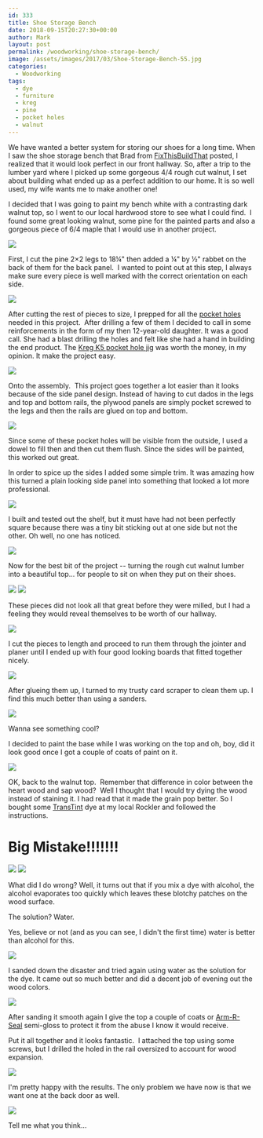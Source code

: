 ```yaml
---
id: 333
title: Shoe Storage Bench
date: 2018-09-15T20:27:30+00:00
author: Mark
layout: post
permalink: /woodworking/shoe-storage-bench/
image: /assets/images/2017/03/Shoe-Storage-Bench-55.jpg
categories:
  - Woodworking
tags:
  - dye
  - furniture
  - kreg
  - pine
  - pocket holes
  - walnut
---
```


We have wanted a better system for storing our shoes for a long time. When I saw the shoe storage bench that Brad from [FixThisBuildThat](http://fixthisbuildthat.com/sandpaper-disc-storage-rack/) posted, I realized that it would look perfect in our front hallway. So, after a trip to the lumber yard where I picked up some gorgeous 4/4 rough cut walnut, I set about building what ended up as a perfect addition to our home. It is so well used, my wife wants me to make another one!

I decided that I was going to paint my bench white with a contrasting dark walnut top, so I went to our local hardwood store to see what I could find.  I found some great looking walnut, some pine for the painted parts and also a gorgeous piece of 6/4 maple that I would use in another project.

![](/assets/images/2018/10/Shoe-Storage-Bench-2.jpeg)

First, I cut the pine 2&#215;2 legs to 18¼" then added a ¼" by ½" rabbet on the back of them for the back panel.  I wanted to point out at this step, I always make sure every piece is well marked with the correct orientation on each side.

![](/assets/images/2018/10/Shoe-Storage-Bench-1.jpeg)

After cutting the rest of pieces to size, I prepped for all the [pocket holes](https://amzn.to/2Q3QLO8) needed in this project.  After drilling a few of them I decided to call in some reinforcements in the form of my then 12-year-old daughter. It was a good call. She had a blast drilling the holes and felt like she had a hand in building the end product. The [Kreg K5 pocket hole jig](https://amzn.to/2Q3QLO8) was worth the money, in my opinion. It make the project easy.

![](/assets/images/2018/10/Shoe-Storage-Bench-3.jpeg)

Onto the assembly.  This project goes together a lot easier than it looks because of the side panel design. Instead of having to cut dados in the legs and top and bottom rails, the plywood panels are simply pocket screwed to the legs and then the rails are glued on top and bottom.

![](/assets/images/2018/10/Shoe-Storage-Bench-5.jpeg)

Since some of these pocket holes will be visible from the outside, I used a dowel to fill then and then cut them flush. Since the sides will be painted, this worked out great.

In order to spice up the sides I added some simple trim. It was amazing how this turned a plain looking side panel into something that looked a lot more professional.

![](/assets/images/2018/10/Shoe-Storage-Bench-4.jpeg)

I built and tested out the shelf, but it must have had not been perfectly square because there was a tiny bit sticking out at one side but not the other. Oh well, no one has noticed.

![](/assets/images/2018/10/Shoe-Storage-Bench-6.jpeg)

Now for the best bit of the project -- turning the rough cut walnut lumber into a beautiful top... for people to sit on when they put on their shoes.

![](/assets/images/2018/10/Shoe-Storage-Bench-7-e1539576716116.jpeg)
![](/assets/images/2018/10/Shoe-Storage-Bench-8.jpeg)

These pieces did not look all that great before they were milled, but I had a feeling they would reveal themselves to be worth of our hallway.

![](/assets/images/2018/10/Shoe-Storage-Bench-8.jpeg)

I cut the pieces to length and proceed to run them through the jointer and planer until I ended up with four good looking boards that fitted together nicely.

![](/assets/images/2018/10/Shoe-Storage-Bench-26.jpg)

After glueing them up, I turned to my trusty card scraper to clean them up. I find this much better than using a sanders.

![](/assets/images/2018/10/Shoe-Storage-Bench-27.jpg)

Wanna see something cool?

I decided to paint the base while I was working on the top and oh, boy, did it look good once I got a couple of coats of paint on it.

![](/assets/images/2018/10/Shoe-Storage-Bench-30.jpg)

OK, back to the walnut top.  Remember that difference in color between the heart wood and sap wood?  Well I thought that I would try dying the wood instead of staining it. I had read that it made the grain pop better. So I bought some [TransTint](https://amzn.to/2yCYU5g) dye at my local Rockler and followed the instructions.

# Big Mistake!!!!!!!

![](/assets/images/2018/10/Shoe-Storage-Bench-32.jpg)
![](/assets/images/2018/10/Shoe-Storage-Bench-33.jpg)

What did I do wrong? Well, it turns out that if you mix a dye with alcohol, the alcohol evaporates too quickly which leaves these blotchy patches on the wood surface.

The solution? Water.

Yes, believe or not (and as you can see, I didn't the first time) water is better than alcohol for this.

![](/assets/images/2018/10/Shoe-Storage-Bench-15-1.jpeg)

I sanded down the disaster and tried again using water as the solution for the dye. It came out so much better and did a decent job of evening out the wood colors.

![](/assets/images/2018/10/Shoe-Storage-Bench-16-1.jpeg)

After sanding it smooth again I give the top a couple of coats or [Arm-R-Seal](https://amzn.to/2SrmvOS) semi-gloss to protect it from the abuse I know it would receive.

Put it all together and it looks fantastic.  I attached the top using some screws, but I drilled the holed in the rail oversized to account for wood expansion.

![](/assets/images/2018/10/Shoe-Storage-Bench-18-1.jpeg)

I'm pretty happy with the results. The only problem we have now is that we want one at the back door as well.

![](/assets/images/2018/10/Shoe-Storage-Bench-19-1.jpeg)

Tell me what you think&#8230;
